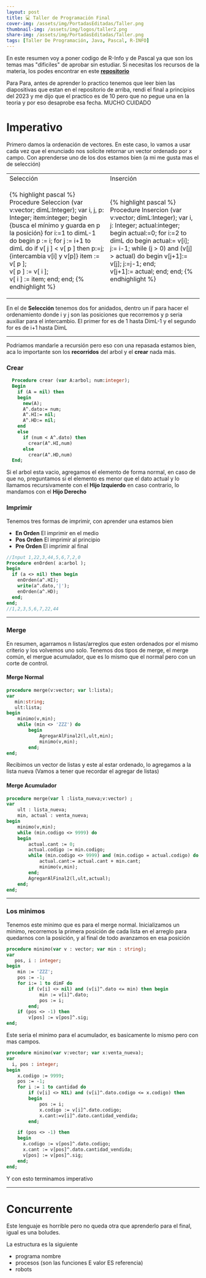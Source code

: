 ```yaml
---
layout: post
title: 💻 Taller de Programación Final
cover-img: /assets/img/PortadasEditadas/Taller.png
thumbnail-img: /assets/img/logos/taller2.png
share-img: /assets/img/PortadasEditadas/Taller.png
tags: [Taller De Programación, Java, Pascal, R-INFO]
---
```


En este resumen voy a poner codigo de R-Info y de Pascal ya que son los temas mas "dificiles" de aprobar sin estudiar. Si necesitas los recursos de la materia, los podes encontrar en este [**repositorio**](https://github.com/Fabian-Martinez-Rincon/Taller-de-Programacion)

Para Para, antes de aprender lo practico tenemos que leer bien las diapositivas que estan en el repositorio de arriba, rendi el final a principios del 2023 y me dijo que el practico es de 10 pero que no pegue una en la teoria y por eso desaprobe esa fecha. MUCHO CUIDADO 

# Imperativo

Primero damos la ordenación de vectores. En este caso, lo vamos a usar cada vez que el enunciado nos solicite retornar un vector ordenado por x campo. Con aprenderse uno de los dos estamos bien (a mi me gusta mas el de selección)

<table><tr><td>Selección</td><td>Inserción</td></tr><tr><td>

{% highlight pascal %}
  Procedure Seleccion (var v:vector; dimL:Integer);
  var 
      i, j, p: Integer;
      item:integer;
  begin
      {busca el mínimo y guarda en p la posición}
      for i:=1 to dimL-1 do 
      begin 
          p := i;
          for j := i+1 to dimL do
              if v[ j ] < v[ p ] then p:=j;
          {intercambia v[i] y v[p]}
          item := v[ p ];   
          v[ p ] := v[ i ];   
          v[ i ] := item;
      end;
  end;
{% endhighlight %}

</td><td>

{% highlight pascal %}
  Procedure Insercion (var v:vector; dimL:Integer);
  var 
      i, j: Integer; 
      actual:integer;
  begin
      actual:=0;
      for i:=2 to dimL do 
      begin 
          actual:= v[i];
          j:= i-1; 
          while (j > 0) and (v[j] > actual) do
          begin
              v[j+1]:= v[j];
              j:=j-1;
          end;  
          v[j+1]:= actual; 
      end;
  end;
{% endhighlight %}
</td></tr>
</table>

En el de **Selección** tenemos dos for anidados, dentro un if para hacer el ordenamiento donde i y j son las posiciones que recorremos y p seria auxiliar para el intercambio. El primer for es de 1 hasta DimL-1 y el segundo for es de i+1 hasta DimL

--- 

Podriamos mandarle a recursión pero eso con una repasada estamos bien, aca lo importante son los **recorridos** del arbol y el **crear** nada más.

### Crear

```pascal
  Procedure crear (var A:arbol; num:integer);
  Begin
    if (A = nil) then
    begin
      new(A);
      A^.dato:= num; 
      A^.HI:= nil; 
      A^.HD:= nil;
    end
    else
      if (num < A^.dato) then 
        crear(A^.HI,num)
      else 
        crear(A^.HD,num)   
  End;
```

Si el arbol esta vacio, agregamos el elemento de forma normal, en caso de que no, preguntamos si el elemento es menor que el dato actual y lo llamamos recursivamente con el **Hijo Izquierdo** en caso contrario, lo mandamos con el **Hijo Derecho**

### Imprimir

Tenemos tres formas de imprimir, con aprender una estamos bien
- **En Orden** El imprimir en el medio
- **Pos Orden** El imprimir al principio
- **Pre Orden** El imprimir al final

```pascal
//Input 1,22,3,44,5,6,7,2,0
Procedure enOrden( a:arbol );
begin 
  if (a <> nil) then begin
    enOrden(a^.HI);
    write(a^.dato,'|');
    enOrden(a^.HD);
  end;
end;
//1,2,3,5,6,7,22,44
```

---

### Merge

En resumen, agarramos n listas/arreglos que esten ordenados por el mismo criterio y los volvemos uno solo. Tenemos dos tipos de merge, el merge común, el mergue acumulador, que es lo mismo que el normal pero con un corte de control.

#### Merge Normal

```pascal
procedure merge(v:vector; var l:lista);
var
   min:string;
   ult:lista;
begin
	minimo(v,min);
	while (min <> 'ZZZ') do 
		begin
			AgregarAlFinal2(l,ult,min);
			minimo(v,min);
		end;
end;
```
Recibimos  un vector de listas y este al estar ordenado, lo agregamos a la lista nueva (Vamos a tener que recordar el agregar de listas)

#### Merge Acumulador

```pascal
procedure merge(var l :lista_nueva;v:vector) ;
var
	ult : lista_nueva;
	min, actual : venta_nueva;
begin
	minimo(v,min);	
	while (min.codigo <> 9999) do	
	begin
		actual.cant := 0;	
		actual.codigo := min.codigo;	
		while (min.codigo <> 9999) and (min.codigo = actual.codigo) do begin
			actual.cant:= actual.cant + min.cant;	
			minimo(v,min);	
		end;
		AgregarAlFinal2(l,ult,actual);	
	end;
end;
```

---

### Los minimos

Tenemos este minimo que es para el merge normal. Inicializamos un minimo, recorremos la primera posición de cada lista en el arreglo para quedarnos con la posición, y al final de todo avanzamos en esa posición

```pascal
procedure minimo(var v : vector; var min : string);
var
   pos, i : integer;
begin
	min := 'ZZZ';
	pos := -1;
	for i:= 1 to dimF do					
		if (v[i] <> nil) and (v[i]^.dato <= min) then begin
			min := v[i]^.dato; 
			pos := i;	
		end;
	if (pos <> -1) then  
		v[pos] := v[pos]^.sig;
end;
```

Este seria el minimo para el acumulador, es basicamente lo mismo pero con mas campos.

```pascal
procedure minimo(var v:vector; var x:venta_nueva);
var 
  i, pos : integer;
begin
	x.codigo := 9999;
	pos := -1;
	for i := 1 to cantidad do 
		if (v[i] <> NIL) and (v[i]^.dato.codigo <= x.codigo) then 
		begin
			pos := i;	
			x.codigo := v[i]^.dato.codigo;
            x.cant:=v[i]^.dato.cantidad_vendida;	
		end;

	if (pos <> -1) then
	begin
      x.codigo := v[pos]^.dato.codigo;
      x.cant := v[pos]^.dato.cantidad_vendida; 
      v[pos] := v[pos]^.sig; 
	end;
end;
```

Y con esto terminamos imperativo

---

# Concurrente

Este lenguaje es horrible pero no queda otra que aprenderlo para el final, igual es una boludes.

La estructura es la siguiente

- programa nombre
- procesos (son las funciones E valor ES referencia)
- robots
